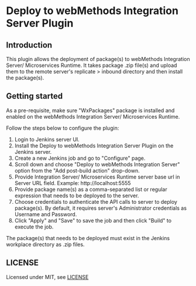 # Deploy to webMethods Integration Server Plugin

## Introduction

This plugin allows the deployment of package(s) to webMethods Integration Server/ Microservices Runtime. It takes package .zip file(s) and upload them to the remote server's replicate > inbound directory and then install the package(s).

## Getting started

As a pre-requisite, make sure "WxPackages" package is installed and enabled on the webMethods Integration Server/ Microservices Runtime.
 
Follow the steps below to configure the plugin:
1. Login to Jenkins server UI. 
2. Install the Deploy to webMethods Integration Server Plugin on the Jenkins server.
3. Create a new Jenkins job and go to "Configure" page.
4. Scroll down and choose "Deploy to webMethods Integration Server" option from the "Add post-build action" drop-down.
5. Provide Integration Server/ Microservices Runtime server base url in Server URL field. Example: http://localhost:5555
6. Provide package name(s) as a comma-separated list or regular expression that needs to be deployed to the server.
7. Choose credentials to authenticate the API calls to server to deploy package(s). By default, it requires server's Administrator credentials as Username and Password.
8. Click "Apply" and "Save" to save the job and then click "Build" to execute the job.

The package(s) that needs to be deployed must exist in the Jenkins workplace directory as .zip files.

## LICENSE

Licensed under MIT, see [LICENSE](LICENSE.md)

